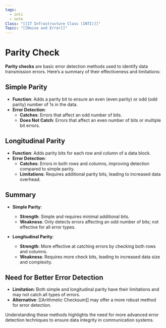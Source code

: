 ```yaml
---
tags:
  - inti
  - note
Class: "[[IT Infrastructure Class (INTI)]]"
Topic: "[[Noise and Error]]"
---
```


# Parity Check

**Parity checks** are basic error detection methods used to identify data transmission errors. Here’s a summary of their effectiveness and limitations:

## Simple Parity

- **Function**: Adds a parity bit to ensure an even (even parity) or odd (odd parity) number of 1s in the data.
- **Error Detection**: 
  - **Catches**: Errors that affect an odd number of bits.
  - **Does Not Catch**: Errors that affect an even number of bits or multiple bit errors.
  
## Longitudinal Parity

- **Function**: Adds parity bits for each row and column of a data block.
- **Error Detection**:
  - **Catches**: Errors in both rows and columns, improving detection compared to simple parity.
  - **Limitations**: Requires additional parity bits, leading to increased data overhead.

## Summary

- **Simple Parity**: 
  - **Strength**: Simple and requires minimal additional bits.
  - **Weakness**: Only detects errors affecting an odd number of bits; not effective for all error types.

- **Longitudinal Parity**: 
  - **Strength**: More effective at catching errors by checking both rows and columns.
  - **Weakness**: Requires more check bits, leading to increased data size and complexity.

## Need for Better Error Detection

- **Limitation**: Both simple and longitudinal parity have their limitations and may not catch all types of errors.
- **Alternative**: [[Arithmetic Checksum]] may offer a more robust method for error detection.

Understanding these methods highlights the need for more advanced error detection techniques to ensure data integrity in communication systems.
